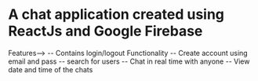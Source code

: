 # A chat application created using ReactJs and Google Firebase
Features--> 
-- Contains login/logout Functionality
-- Create account using email and pass
-- search for users
-- Chat in real time with anyone
-- View date and time of the chats
